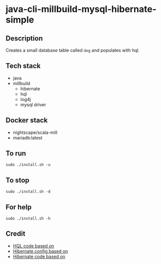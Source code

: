 # java-cli-millbuild-mysql-hibernate-simple

## Description
Creates a small database table
called `dog` and populates with
hql.

## Tech stack
- java
- millbuild
  - hibernate
  - hql
  - log4j
  - mysql driver

## Docker stack
- nightscape/scala-mill
- mariadb:latest

## To run
`sudo ./install.sh -u`

## To stop
`sudo ./install.sh -d`

## For help
`sudo ./install.sh -h`

## Credit
- [HQL code based on](https://www.journaldev.com/2954/hibernate-query-language-hql-example-tutorial)
- [Hibernate config based on](https://www.theserverside.com/blog/Coffee-Talk-Java-News-Stories-and-Opinions/An-example-hibernatecfgxml-for-MySQL-8-and-Hibernate-5)
- [Hibernate code based on](https://github.com/lokeshgupta1981/hibernate/tree/master/hibernate-hello-world)
